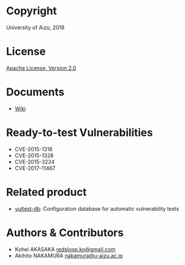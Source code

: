 # Copyright
University of Aizu, 2019

# License
[Apache License, Version 2.0](https://www.apache.org/licenses/)

# Documents
- [Wiki](https://github.com/uoanlab/vultest/wiki)

# Ready-to-test Vulnerabilities
- CVE-2015-1318
- CVE-2015-1328
- CVE-2015-3224
- CVE-2017-11467

# Related product
- [vultest-db](https://github.com/uoanlab/vultest-db): Configuration database for automatic vulnerability tests

# Authors & Contributors
- Kohei AKASAKA <redsloop.ko@gmail.com>
- Akihito NAKAMURA <nakamura@u-aizu.ac.jp>

